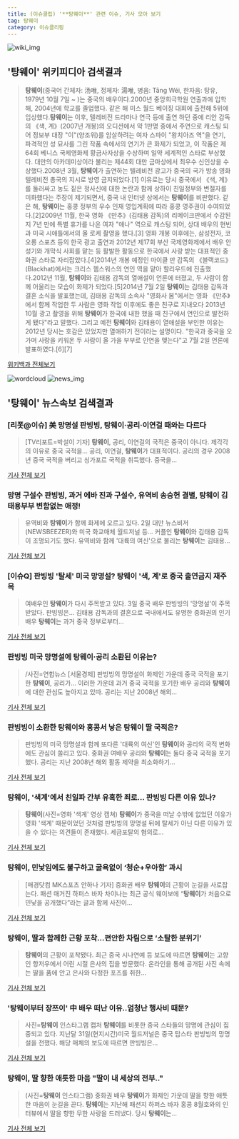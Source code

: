 ```yaml
---
title: (이슈클립) '**탕웨이**' 관련 이슈, 기사 모아 보기
tag: 탕웨이
category: 이슈클리핑
---
```

![wiki_img](https://user-images.githubusercontent.com/42597476/44503234-41136a80-a6d0-11e8-9071-6fc6418eafe4.png)
## **'**탕웨이**'** 위키피디아 검색결과
>**탕웨이**(중국어 간체자: 汤唯, 정체자: 湯唯, 병음: Tāng Wéi, 한자음: 탕유, 1979년 10월 7일 ~ )는 중국의 배우이다.2000년 중앙희극학원 연출과에 입학해, 2004년에 학교를 졸업했다. 같은 해 미스 월드 베이징 대회에 출전해 5위에 입상했다.**탕웨이**는 이후, 텔레비전 드라마나 연극 등에 출연 하던 중에 리안 감독의 《색, 계》(2007년 개봉)의 오디션에서 약 1만명 중에서 주연으로 캐스팅 되어 정보부 대장 "이"(양조위)를 암살하려는 여자 스파이 "왕치아즈 역"을 연기, 파격적인 성 묘사를 그린 작품 속에서의 연기가 큰 화제가 되었고, 이 작품은 제64회 베니스 국제영화제 황금사자상을 수상하며 일약 세계적인 스타로 부상했다. 대만의 아카데미상이라 불리는 제44회 대만 금마상에서 최우수 신인상을 수상했다.2008년 3월, **탕웨이**가 출연하는 텔레비전 광고가 중국의 국가 방송 영화 텔레비전 총국의 지시로 방영 금지되었다.[1] 이유로는 당시 중국에서 《색, 계》를 둘러싸고 농도 짙은 정사신에 대한 논란과 함께 상하이 친일정부와 변절자를 미화했다는 주장이 제기되면서, 중국 내 인터넷 상에서는 **탕웨이**를 비판했다. 같은 해, **탕웨이**는 홍콩 정부의 우수 인재 영입계획에 따라 홍콩 영주권이 수여되었다.[2]2009년 11월, 한국 영화 《만추》(김태용 감독)의 리메이크판에서 수감된 지 7년 만에 특별 휴가를 나온 여자 "애나" 역으로 캐스팅 되어, 상대 배우의 현빈과 미국 시애틀에서의 올 로케 촬영을 했다.[3] 영화 개봉 이후에는, 삼성전자, 코오롱 스포츠 등의 한국 광고 출연과 2012년 제17회 부산 국제영화제에서 배우 안성기와 개막식 사회를 맡는 등 활발한 활동으로 한국에서 사랑 받는 대표적인 중화권 스타로 자리잡았다.[4]2014년 개봉 예정인 마이클 만 감독의 《블랙코드》(Blackhat)에서는 크리스 헴스워스의 연인 역을 맡아 할리우드에 진출했다.2012년 11월, **탕웨이**와 김태용 감독의 열애설이 언론에 터졌고, 두 사람이 함께 어울리는 모습이 화제가 되었다.[5]2014년 7월 2일 **탕웨이**는 김태용 감독과 결혼 소식을 발표했는데, 김태용 감독의 소속사 "영화사 봄"에서는 영화 《만추》에서 함께 작업한 두 사람은 영화 작업 이후에도 좋은 친구로 지내오다 2013년 10월 광고 촬영을 위해 **탕웨이**가 한국에 내한 했을 때 친구에서 연인으로 발전하게 됐다"라고 말했다. 그리고 예전 **탕웨이**와 김태용이 열애설을 부인한 이유는 2012년 당시는 호감은 있었지만 열애하기 전이라는 설명이다. "한국과 중국을 오가며 사랑을 키워온 두 사람이 올 가을 부부로 인연을 맺는다"고 7월 2일 언론에 발표하였다.[6][7]

<a href="https://ko.wikipedia.org/wiki/탕웨이" target="_blank">위키백과 전체보기</a>

![wordcloud](https://s3.ap-northeast-2.amazonaws.com/lyrics101-wordcloud/2018-09-03-1535967652.png)
![news_img](https://user-images.githubusercontent.com/42597476/44507050-1206f400-a6e4-11e8-8d98-7ffbfebb353f.png)
## **'**탕웨이**'** 뉴스속보 검색결과
### [리폿@이슈] 美 망명설 판빙빙, **탕웨이**·공리·이연걸 때와는 다르다

>[TV리포트=박설이 기자] **탕웨이**, 공리, 이연걸의 국적은 중국이 아니다. 제각각의 이유로 중국 국적을... 공리, 이연걸, **탕웨이**가 대표적이다. 공리의 경우 2008년 중국 국적을 버리고 싱가포르 국적을 취득했다. 중국을...

<a href="http://www.tvreport.co.kr/?c=news&m=newsview&idx=1077978" target="_blank">기사 전체 보기</a>

### 망명 구설수 판빙빙, 과거 에바 진과 구설수, 유역비 송승헌 결별, **탕웨이** 김태용부부 변함없는 애정!

>유역비와 **탕웨이**가 함께 화제에 오르고 있다. 2일 대만 뉴스비저(NEWSBEEZER)와 미국 화교매체 월드저널 등... 커플인 **탕웨이**와 김태용 감독이 조명되기도 했다. 유역비와 함께 '대륙의 여신'으로 불리는 **탕웨이**는 김태용...

<a href="http://www.newsfarm.co.kr/news/articleView.html?idxno=38691" target="_blank">기사 전체 보기</a>

### [이슈Q] 판빙빙 '탈세' 미국 망명설? **탕웨이** '색, 계'로 중국 출연금지 재주목

>여배우인 **탕웨이**가 다시 주목받고 있다.   3일 중국 배우 판빙빙의 '망명설'이 주목받았다.  판빙빙은... 김태용 감독과의 결혼으로 국내에서도 유명한 중화권의 인기 배우 **탕웨이**는 과거 중국 정부로부터...

<a href="http://www.sportsq.co.kr/news/articleView.html?idxno=301267" target="_blank">기사 전체 보기</a>

### 판빙빙 미국 망명설에 **탕웨이**·공리 소환된 이유는?

>/사진=연합뉴스 [서울경제] 판빙빙의 망명설이 화제인 가운데 중국 국적을 포기한 **탕웨이**, 공리가... 이러한 가운데 과거 중국 국적을 포기한 배우 공리와 **탕웨이**에 대한 관심도 높아지고 있따. 공리는 지난 2008년 해외...

<a href="http://www.sedaily.com/NewsView/1S4HRW761V" target="_blank">기사 전체 보기</a>

### 판빙빙이 소환한 **탕웨이**와 홍콩서 낳은 **탕웨이** 딸 국적은?

>판빙빙의 미국 망명설과 함께 또다른 '대륙의 여신'인 **탕웨이**와 공리의 국적 변화에도 관심이 쏠리고 있다. 중화권 여배우 공리와 **탕웨이**는 둘다 중국 국적을 포기했다. 공리는 지난 2008년 해외 활동 제약을 최소화하기...

<a href="http://news20.busan.com/controller/newsController.jsp?newsId=20180903000149" target="_blank">기사 전체 보기</a>

### **탕웨이**, '색계'에서 친일파 간부 유혹한 죄로… 판빙빙 다른 이유 있나?

>**탕웨이**(사진=영화 '색계' 영상 캡쳐) **탕웨이**가 중국을 떠날 수밖에 없었던 이유가 영화 '색계' 때문이었던 것처럼 판빙빙의 망명설 뒤에 탈세가 아닌 다른 이유가 있을 수 있다는 의견들이 존재했다.   세금포탈의 혐의로...

<a href="http://www.gnmaeil.com/news/articleView.html?idxno=381640" target="_blank">기사 전체 보기</a>

### **탕웨이**, 민낯임에도 불구하고 굴욕없이 ‘청순+우아함’ 과시

>[매경닷컴 MK스포츠 안하나 기자] 중화권 배우 **탕웨이**의 근황이 눈길을 사로잡는다. 패션 매거진 하퍼스 바자 차이나는 최근 공식 웨이보에 “**탕웨이**가 처음으로 민낯을 공개했다”라는 글과 함께 사진이...

<a href="http://sports.mk.co.kr/view.php?year=2018&no=554753" target="_blank">기사 전체 보기</a>

### **탕웨이**, 딸과 함께한 근황 포착…편안한 차림으로 ‘소탈한 분위기’

>**탕웨이**의 근황이 포착됐다. 최근 중국 시나연예 등 보도에 따르면 **탕웨이**는 고향인 항저우에서 어린 시절 은사의 집을 방문했다. 온라인을 통해 공개된 사진 속에는 딸을 품에 안고 은사와 다정한 포즈를 취한...

<a href="http://daily.hankooki.com/lpage/entv/201809/dh20180903165906139020.htm" target="_blank">기사 전체 보기</a>

### '**탕웨이**부터 장쯔이' 中 배우 떠난 이유..엄청난 행사비 때문?

>사진=**탕웨이** 인스타그램 캡처 **탕웨이**를 비롯한 중국 스타들의 망명에 관심이 집중되고 있다. 지난달 31일(현지시간)미국 월드저널은 중국 탑스타 판빙빙의 망명설을 전했다. 해당 매체의 보도에 따르면 판빙빙은...

<a href="http://www.gukjenews.com/news/articleView.html?idxno=985262" target="_blank">기사 전체 보기</a>

### **탕웨이**, 딸 향한 애틋한 마음 "딸이 내 세상의 전부.."

>(사진=**탕웨이** 인스타그램) 중화권 배우 **탕웨이**가 화제인 가운데 딸을 향한 애틋한 마음이 눈길을 끈다. **탕웨이**는 지난해 패션지 하퍼스 바자 홍콩 8월호와의 인터뷰에서 딸을 향한 무한 사랑을 드러냈다. 당시 **탕웨이**는...

<a href="http://www.anewsa.com/detail.php?number=1365601&thread=07r05" target="_blank">기사 전체 보기</a>


